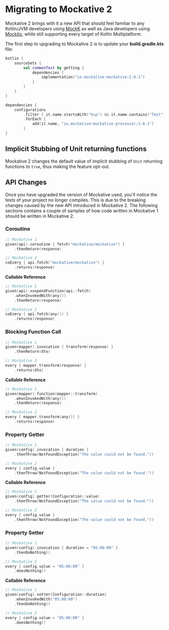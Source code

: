 # Migrating to Mockative 2

Mockative 2 brings with it a new API that should feel familiar to any Kotlin/JVM developers 
using [MockK](https://mockk.io/) as well as Java developers using 
[Mockito](https://site.mockito.org/), while still supporting every target of Kotlin Multiplatform.

The first step to upgrading to Mockative 2 is to update your **build.gradle.kts** file:

```kotlin
kotlin {
    sourceSets {
        val commonTest by getting {
            dependencies {
                implementation("io.mockative:mockative:2.0.1")
            }
        }
    }
}

dependencies {
    configurations
        .filter { it.name.startsWith("ksp") && it.name.contains("Test") }
        .forEach {
            add(it.name, "io.mockative:mockative-processor:2.0.1")
        }
}
```

## Implicit Stubbing of Unit returning functions

Mockative 2 changes the default value of implicit stubbing of `Unit` returning functions to `true`, 
thus making the feature opt-out.

## API Changes

Once you have upgraded the version of Mockative used, you'll notice the tests of your project no 
longer compiles. This is due to the breaking changes caused by the new API introduced in 
Mockative 2. The following sections contains a couple of samples of how code written in Mockative 1 
should be written in Mockative 2.

### Coroutine

```kotlin
// Mockative 1
given(api).coroutine { fetch("mockative/mockative") }
    .thenReturn(response)

// Mockative 2
coEvery { api.fetch("mockative/mockative") }
    .returns(response)
```

**Callable Reference**

```kotlin
// Mockative 1
given(api).suspendFunction(api::fetch)
    .whenInvokedWith(any())
    .thenReturn(response)

// Mockative 2
coEvery { api.fetch(any()) }
    .returns(response)
```

### Blocking Function Call

```kotlin
// Mockative 1
given(mapper).invocation { transform(response) }
    .thenReturn(dto)

// Mockative 2
every { mapper.transform(response) }
    .returns(dto)
```

**Callable Reference**

```kotlin
// Mockative 1
given(mapper).function(mapper::transform)
    .whenInvokedWith(any())
    .thenReturn(response)

// Mockative 2
every { mapper.transform(any()) }
    .returns(response)
```

### Property Getter

```kotlin
// Mockative 1
given(config).invocation { duration }
    .thenThrow(NotFoundException("The value could not be found."))

// Mockative 2
every { config.value }
    .thenThrow(NotFoundException("The value could not be found."))
```

**Callable Reference**

```kotlin
// Mockative 1
given(config).getter(Configuration::value)
    .thenThrow(NotFoundException("The value could not be found."))

// Mockative 2
every { config.value }
    .thenThrow(NotFoundException("The value could not be found."))
```

### Property Setter

```kotlin
// Mockative 1
given(config).invocation { duration = "05:00:00" }
    .thenDoNothing()

// Mockative 2
every { config.value = "05:00:00" }
    .doesNothing()
```

**Callable Reference**

```kotlin
// Mockative 1
given(config).setter(Configuration::duration)
    .whenInvokedWith("05:00:00")
    .thenDoNothing()

// Mockative 2
every { config.value = "05:00:00" }
    .doesNothing()
```
